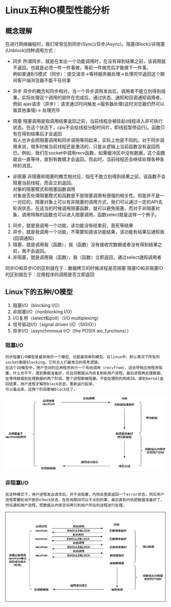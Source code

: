 # Linux五种IO模型性能分析

## 概念理解
在进行网络编程时，我们常常见到同步(Sync)/异步(Async)，阻塞(Block)/非阻塞(Unblock)四种调用方式：
- 同步
    所谓同步，就是在发出一个功能调用时，在没有得到结果之前，该调用就不返回。也就是必须一件一件事做，等前一件做完后才能做下一件事。  
    例如普通B/S模式（同步）：提交请求->等待服务器处理->处理完毕返回这个期间客户端浏览器不能干任何事

- 异步
    异步的概念和同步相对。当一个异步调用发出后，调用者不能立刻得到结果。实际处理这个调用的部件在完成后，通过状态、通知和回调通知调用者。    
    例如 ajax请求（异步）：请求通过时间触发->服务器处理(这时浏览器仍然可以做其他事情)-> 处理完毕

- 阻塞
    阻塞调用是指调用结果返回之前，当前线程会被挂起(线程进入非可执行状态，在这个状态下，cpu不会给线程分配时间片，即线程暂停运行)。函数只有在得到结果后才会返回   
    有人也许会把阻塞调用和同步调用等同起来，实际上他是不同的。对于同步调用来说，很多时候当前线程还是激活的，只是从逻辑上当前函数没有返回而已。例如，我们在socket中调用recv函数，如果缓冲区中没有数据，这个函数就会一直等待，直到有数据才会返回。而此时，当前线程还会继续处理各种各样的消息。

- 非阻塞
    非阻塞和阻塞的概念相对应，指在不能立刻得到结果之前，该函数不会阻塞当前线程，而会立刻返回。  
    对象的阻塞模式和阻塞函数调用    
    对象是否处理阻塞模式和函数是不是阻塞调用有很强的相关性，但是并不是一一对应的。阻塞对象上可以有非阻塞的调用方式，我们可以通过一定的API去轮询状态，在适当的时候调用阻塞函数，就可以避免阻塞，而对于非阻塞对象，调用特殊的函数也可以进入阻塞调用，函数select就是这样一个例子。

1. 同步，就是我调用一个功能，该功能没有结束前，我死等结果
2. 异步，就是我调用一个功能，不需要知道该功能结果，该功能有结果后通知我(回调通知)
3. 阻塞，就是调用我（函数），我（函数）没有接收完数据或者没有得到结果之前，我不会返回。
4. 非阻塞，就是调用我（函数），我（函数）立即返回，通过select通知调用者

同步IO和异步IO的区别就在于：数据拷贝的时候进程是否阻塞
阻塞IO和非阻塞IO的区别就在于：应用程序的调用是否立即返回

## Linux下的五种I/O模型
1. 阻塞I/O（blocking I/O）
2. 非阻塞I/O（nonblocking I/O）
3. I/O复用（select和poll）（I/O multiplexing）
4. 信号驱动I/O（signal driven I/O（SIGIO））
5. 异步I/O（asynchronous I/O（the POSIX aio_functions））

### 阻塞I/O
    同步阻塞I/O模型是最常用的一个模型，也是最简单的模型。在linux中，默认情况下所有的socket都是blocking。它符合人们最常见的思考逻辑。    
    在这个IO模型中，用户空间的应用程序执行一个系统调用（recvfrom），这会导致应用程序阻塞，什么也不干，直到数据准备好，并且将数据从内核复制到用户进程，最后进程再处理数据，在等待数据到处理数据的两个阶段，整个进程都被阻塞。不能处理别的网络IO。直到kernel返回结果，用户进程才解除block状态，重新运行起来。 
    可以看出来，这两个阶段都被block住了。

![阻塞I/O模型图](https://raw.githubusercontent.com/gongthub/wiki/master/docs/Resources/%E9%98%BB%E5%A1%9EIO%E6%A8%A1%E5%9E%8B%E5%9B%BE.png)

### 非阻塞I/O
    在这种模式下，用户进程发出请求后，并不会阻塞，内核会里面返回一个error状态，然后用户进程需要轮询不断的check状态，在轮询期间可以干点别的事，最后直到内核把数据准备好了，然后通知用户进程，把数据从内核空间拷贝到用户所在的进程进行处理。
    
![非阻塞I/O模型图](https://raw.githubusercontent.com/gongthub/wiki/master/docs/Resources/%E9%9D%9E%E9%98%BB%E5%A1%9EIO%E6%A8%A1%E5%9E%8B%E5%9B%BE.png)